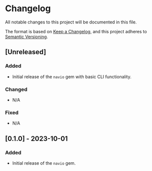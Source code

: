 # Changelog

All notable changes to this project will be documented in this file.

The format is based on [Keep a Changelog](https://keepachangelog.com/en/1.0.0/),
and this project adheres to [Semantic Versioning](https://semver.org/spec/v2.0.0.html).

## [Unreleased]

### Added
- Initial release of the `navio` gem with basic CLI functionality.

### Changed
- N/A

### Fixed
- N/A

## [0.1.0] - 2023-10-01
### Added
- Initial release of the `navio` gem.
